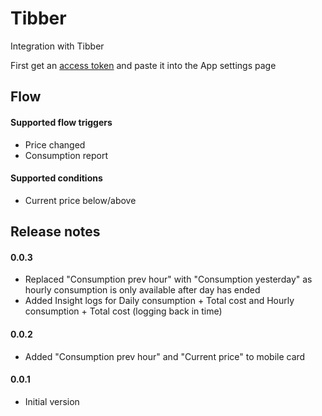 # Tibber

Integration with Tibber

First get an [access token](https://developer.tibber.com/settings/accesstoken) and paste it into the App settings page

## Flow

#### Supported flow triggers
- Price changed
- Consumption report

#### Supported conditions
- Current price below/above  

## Release notes

#### 0.0.3
- Replaced "Consumption prev hour" with "Consumption yesterday" as hourly consumption is only available after day has ended
- Added Insight logs for Daily consumption + Total cost and Hourly consumption + Total cost (logging back in time)

#### 0.0.2
- Added "Consumption prev hour" and "Current price" to mobile card   

#### 0.0.1
- Initial version 